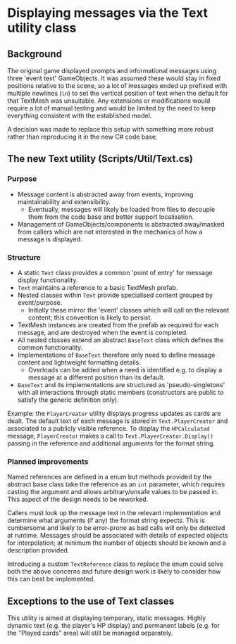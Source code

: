 # Displaying messages via the Text utility class

## Background

The original game displayed prompts and informational messages using three 'event text' GameObjects. It was assumed these would stay in fixed positions relative to the scene, so a lot of messages ended up prefixed with multiple newlines (`\n`) to set the vertical position of text when the default for that TextMesh was unsuitable. Any extensions or modifications would require a lot of manual testing and would be limited by the need to keep everything consistent with the established model.

A decision was made to replace this setup with something more robust rather than reproducing it in the new C# code base.

## The new Text utility (Scripts/Util/Text.cs)

### Purpose

- Message content is abstracted away from events, improving maintainability and extensibility.
  - Eventually, messages will likely be loaded from files to decouple them from the code base and better support localisation.
- Management of GameObjects/components is abstracted away/masked from callers which are not interested in the mechanics of how a message is displayed.

### Structure

- A static `Text` class provides a common 'point of entry' for message display functionality.
- `Text` maintains a reference to a basic TextMesh prefab.
- Nested classes within `Text` provide specialised content grouped by event/purpose.
  - Initially these mirror the 'event' classes which will call on the relevant content; this convention is likely to persist.
- TextMesh instances are created from the prefab as required for each message, and are destroyed when the event is completed.
- All nested classes extend an abstract `BaseText` class which defines the common functionality.
- Implementations of `BaseText` therefore only need to define message content and lightweight formatting details.
  - Overloads can be added when a need is identified e.g. to display a message at a different position than its default.
- `BaseText` and its implementations are structured as 'pseudo-singletons' with all interactions through static members (constructors are public to satisfy the generic definition only).

Example: the `PlayerCreator` utility displays progress updates as cards are dealt. The default text of each message is stored in `Text.PlayerCreator` and associated to a publicly visible reference. To display the `HPCalculated` message, `PlayerCreator` makes a call to `Text.PlayerCreator.Display()` passing in the reference and additional arguments for the format string.

### Planned improvements

Named references are defined in a enum but methods provided by the abstract base class take the reference as an `int` parameter, which requires casting the argument and allows arbitrary/unsafe values to be passed in. This aspect of the design needs to be reworked.

Callers must look up the message text in the relevant implementation and determine what arguments (if any) the format string expects. This is cumbersome and likely to be error-prone as bad calls will only be detected at runtime. Messages should be associated with details of expected objects for interpolation; at minimum the number of objects should be known and a description provided.

Introducing a custom `TextReference` class to replace the enum could solve both the above concerns and future design work is likely to consider how this can best be implemented.

## Exceptions to the use of Text classes

This utility is aimed at displaying temporary, static messages. Highly dynamic text (e.g. the player's HP display) and permanent labels (e.g. for the "Played cards" area) will still be managed separately.
